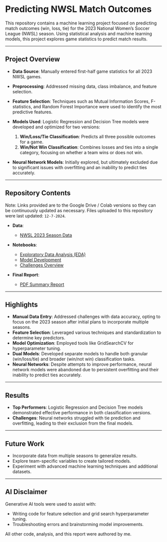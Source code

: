 # Predicting NWSL Match Outcomes  

This repository contains a machine learning project focused on predicting match outcomes (win, loss, tie) for the 2023 National Women’s Soccer League (NWSL) season. Using statistical analysis and machine learning models, this project explores game statistics to predict match results.  

---

## Project Overview  

- **Data Source**: Manually entered first-half game statistics for all 2023 NWSL games.  
- **Preprocessing**: Addressed missing data, class imbalance, and feature selection.  
- **Feature Selection**: Techniques such as Mutual Information Scores, F-statistics, and Random Forest Importance were used to identify the most predictive features.  
- **Models Used**: Logistic Regression and Decision Tree models were developed and optimized for two versions:  
  1. **Win/Loss/Tie Classification**: Predicts all three possible outcomes for a game.  
  2. **Win/Not Win Classification**: Combines losses and ties into a single category, focusing on whether a team wins or does not win.  

- **Neural Network Models**: Initially explored, but ultimately excluded due to significant issues with overfitting and an inability to predict ties accurately.  

---

## Repository Contents  
Note: Links provided are to the Google Drive / Colab versions so they can be continuously updated as necessary. Files uploaded to this repository were last updated: `12-7-2024`.

- **Data**:
  - [NWSL 2023 Season Data](https://drive.google.com/file/d/13yokJ4rb_op7ZjeLuJ4krzwJlLx2bz_E/view?usp=sharing)
- **Notebooks**:  
  - [Exploratory Data Analysis (EDA)](https://colab.research.google.com/drive/1Opg-MOMV9pBahe4VVe1ZDQ0svk3sh6ZC?usp=sharing)
  - [Model Development](https://colab.research.google.com/drive/14qxcJ8lKcxpN1f2QMaC6UpyB_gbq4GEo?usp=sharing) 
  - [Challenges Overview](https://colab.research.google.com/drive/1vnw_-4WoWkEvSS8rCZi0o8lJD2oFVG-o?usp=sharing) 

- **Final Report**:  
  - [PDF Summary Report](https://drive.google.com/file/d/1nyd_QG2gdplk_yAl40fPjsTSPY7MNxS1/view?usp=sharing) 

---

## Highlights  

- **Manual Data Entry**: Addressed challenges with data accuracy, opting to focus on the 2023 season after initial plans to incorporate multiple seasons.  
- **Feature Selection**: Leveraged various techniques and standardization to determine key predictors.  
- **Model Optimization**: Employed tools like GridSearchCV for hyperparameter tuning.  
- **Dual Models**: Developed separate models to handle both granular (win/loss/tie) and broader (win/not win) classification tasks.  
- **Neural Networks**: Despite attempts to improve performance, neural network models were abandoned due to persistent overfitting and their inability to predict ties accurately.  

---

## Results  

- **Top Performers**: Logistic Regression and Decision Tree models demonstrated effective performance in both classification versions.  
- **Challenges**: Neural networks struggled with tie prediction and overfitting, leading to their exclusion from the final models.  

---

## Future Work  

- Incorporate data from multiple seasons to generalize results.  
- Explore team-specific variables to create tailored models.  
- Experiment with advanced machine learning techniques and additional datasets.  

---

## AI Disclaimer  

Generative AI tools were used to assist with:  
- Writing code for feature selection and grid search hyperparameter tuning.  
- Troubleshooting errors and brainstorming model improvements.  

All other code, analysis, and this report were authored by me. 
